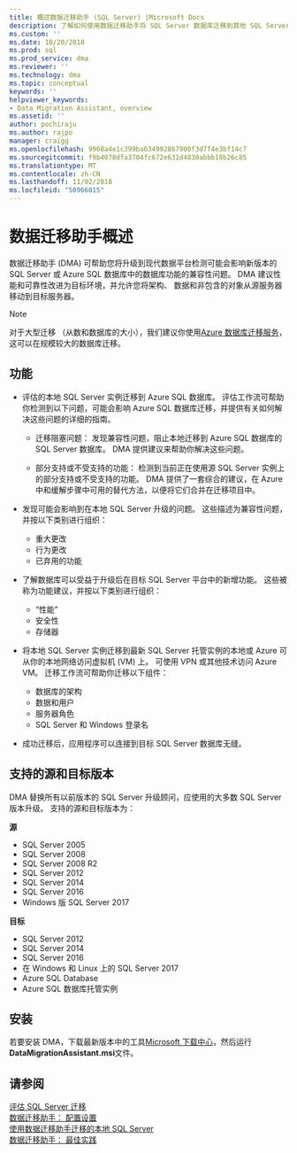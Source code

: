 ```yaml
---
title: 概述数据迁移助手 (SQL Server) |Microsoft Docs
description: 了解如何使用数据迁移助手将 SQL Server 数据库迁移到其他 SQL Server 或 Azure 数据库
ms.custom: ''
ms.date: 10/20/2018
ms.prod: sql
ms.prod_service: dma
ms.reviewer: ''
ms.technology: dma
ms.topic: conceptual
keywords: ''
helpviewer_keywords:
- Data Migration Assistant, overview
ms.assetid: ''
author: pochiraju
ms.author: rajpo
manager: craigg
ms.openlocfilehash: 9968a4e1c399ba634992867900f3d7f4e3bf14c7
ms.sourcegitcommit: f9b4078dfa3704fc672e631d4830abbb18b26c85
ms.translationtype: MT
ms.contentlocale: zh-CN
ms.lasthandoff: 11/02/2018
ms.locfileid: "50966015"
---
```

# <a name="overview-of-data-migration-assistant"></a>数据迁移助手概述
数据迁移助手 (DMA) 可帮助您将升级到现代数据平台检测可能会影响新版本的 SQL Server 或 Azure SQL 数据库中的数据库功能的兼容性问题。 DMA 建议性能和可靠性改进为目标环境，并允许您将架构、 数据和非包含的对象从源服务器移动到目标服务器。

> [!NOTE] 
> 对于大型迁移 （从数和数据库的大小），我们建议你使用[Azure 数据库迁移服务](/azure/dms/dms-overview)，这可以在规模较大的数据库迁移。
  
## <a name="capabilities"></a>功能
- 评估的本地 SQL Server 实例迁移到 Azure SQL 数据库。 评估工作流可帮助你检测到以下问题，可能会影响 Azure SQL 数据库迁移，并提供有关如何解决这些问题的详细的指南。

  - 迁移阻塞问题： 发现兼容性问题，阻止本地迁移到 Azure SQL 数据库的 SQL Server 数据库。 DMA 提供建议来帮助你解决这些问题。

  - 部分支持或不受支持的功能： 检测到当前正在使用源 SQL Server 实例上的部分支持或不受支持的功能。 DMA 提供了一套综合的建议，在 Azure 中和缓解步骤中可用的替代方法，以便将它们合并在迁移项目中。

- 发现可能会影响到在本地 SQL Server 升级的问题。 这些描述为兼容性问题，并按以下类别进行组织：

  - 重大更改
  - 行为更改
  - 已弃用的功能

- 了解数据库可以受益于升级后在目标 SQL Server 平台中的新增功能。 这些被称为功能建议，并按以下类别进行组织：

  - “性能”
  - 安全性
  - 存储器

- 将本地 SQL Server 实例迁移到最新 SQL Server 托管实例的本地或 Azure 可从你的本地网络访问虚拟机 (VM) 上。 可使用 VPN 或其他技术访问 Azure VM。 迁移工作流可帮助你迁移以下组件：

  - 数据库的架构
  - 数据和用户
  - 服务器角色
  - SQL Server 和 Windows 登录名

- 成功迁移后，应用程序可以连接到目标 SQL Server 数据库无缝。

## <a name="supported-source-and-target-versions"></a>支持的源和目标版本
DMA 替换所有以前版本的 SQL Server 升级顾问，应使用的大多数 SQL Server 版本升级。 支持的源和目标版本为：

**源**
- SQL Server 2005
- SQL Server 2008
- SQL Server 2008 R2
- SQL Server 2012 
- SQL Server 2014
- SQL Server 2016
- Windows 版 SQL Server 2017

**目标**
- SQL Server 2012
- SQL Server 2014
- SQL Server 2016
- 在 Windows 和 Linux 上的 SQL Server 2017
- Azure SQL Database
- Azure SQL 数据库托管实例

## <a name="installation"></a>安装
若要安装 DMA，下载最新版本中的工具[Microsoft 下载中心](https://www.microsoft.com/download/details.aspx?id=53595)，然后运行**DataMigrationAssistant.msi**文件。

## <a name="see-also"></a>请参阅
[评估 SQL Server 迁移](../dma/dma-assesssqlonprem.md)     
[数据迁移助手： 配置设置](../dma/dma-configurationsettings.md)     
[使用数据迁移助手迁移的本地 SQL Server](../dma/dma-migrateonpremsql.md)     
[数据迁移助手： 最佳实践](../dma/dma-bestpractices.md)     
